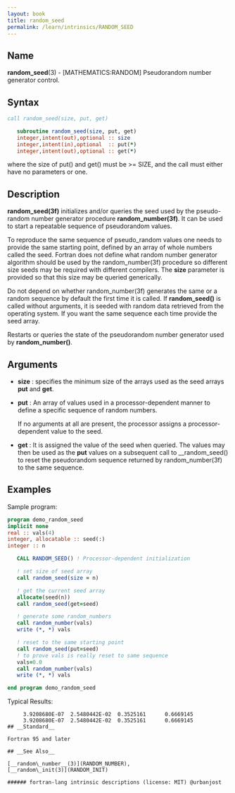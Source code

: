 ```yaml
---
layout: book
title: random_seed
permalink: /learn/intrinsics/RANDOM_SEED
---
```

## __Name__
__random\_seed__(3) - \[MATHEMATICS:RANDOM\] Pseudorandom number generator control.

## __Syntax__
```fortran
call random_seed(size, put, get)

   subroutine random_seed(size, put, get)
   integer,intent(out),optional :: size
   integer,intent(in),optional  :: put(*)
   integer,intent(out),optional :: get(*)
```
where the size of put() and get() must be >= SIZE, and the call must
either have no parameters or one.
## __Description__

__random\_seed(3f)__ initializes and/or queries the seed used by the
pseudo-random number generator procedure __random\_number(3f)__.  It can
be used to start a repeatable sequence of pseudorandom values.

To reproduce the same sequence of pseudo\_random values one needs to
provide the same starting point, defined by an array of whole numbers
called the seed. Fortran does not define what random number generator
algorithm should be used by the random\_number(3f) procedure so different
size seeds may be required with different compilers. The __size__
parameter is provided so that this size may be queried generically.

Do not depend on whether random\_number(3f) generates the same or a random
sequence by default the first time it is called. If __random\_seed()__
is called without arguments, it is seeded with random data retrieved
from the operating system. If you want the same sequence each time 
provide the seed array.

Restarts or queries the state of the pseudorandom number generator used
by __random\_number()__.

## __Arguments__

  - __size__
    : specifies the minimum size of the arrays used
      as the seed arrays __put__ and __get__.

  - __put__
    : An array of values used in a processor-dependent manner to define
    a specific sequence of random numbers.

    If no arguments at all  are present, the processor assigns a
    processor-dependent value to the seed.

  - __get__
    : It is assigned the value of the seed when queried.  The values
    may then be used as the __put__ values on a subsequent call to
    __random\_seed() to reset the pseudorandom sequence returned by
    random\_number(3f) to the same sequence.

## __Examples__

Sample program:

```fortran
program demo_random_seed
implicit none
real :: vals(4)
integer, allocatable :: seed(:)
integer :: n

   CALL RANDOM_SEED() ! Processor-dependent initialization

   ! set size of seed array
   call random_seed(size = n)

   ! get the current seed array
   allocate(seed(n))
   call random_seed(get=seed)

   ! generate some random_numbers
   call random_number(vals)
   write (*, *) vals

   ! reset to the same starting point
   call random_seed(put=seed)
   ! to prove vals is really reset to same sequence
   vals=0.0 
   call random_number(vals)
   write (*, *) vals

end program demo_random_seed
```
  Typical Results:
```text
     3.9208680E-07  2.5480442E-02  0.3525161      0.6669145    
     3.9208680E-07  2.5480442E-02  0.3525161      0.6669145    
## __Standard__

Fortran 95 and later

## __See Also__

[__random\_number__(3)](RANDOM_NUMBER),
[__random\_init(3)](RANDOM_INIT)

###### fortran-lang intrinsic descriptions (license: MIT) @urbanjost
